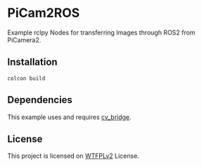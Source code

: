 # PiCam2ROS

Example rclpy Nodes for transferring Images through ROS2 from PiCamera2.

## Installation

```
colcon build
```

## Dependencies

This example uses and requires [cv_bridge](https://github.com/ros-perception/vision_opencv/tree/rolling/cv_bridge).

## License

This project is licensed on [WTFPLv2](http://www.wtfpl.net/about/) License.
